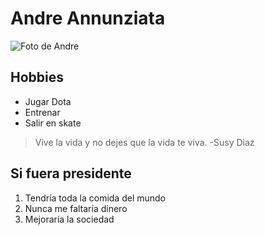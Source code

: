 # Andre Annunziata

![Foto de Andre](https://www.google.com/url?sa=i&source=images&cd=&cad=rja&uact=8&ved=2ahUKEwi-97OP8K_lAhWyzlkKHaZzCNEQjhx6BAgBEAI&url=https%3A%2F%2Fwww.glamour.mx%2Fcelebrities%2Fgossip%2Farticulos%2Fzac-efron-mujeres-con-las-que-ha-salido%2F13874&psig=AOvVaw2R5WHWWDLxoP1_7rmCHezl&ust=1571834006670173 "Foto de Andre")

## Hobbies

* Jugar Dota
* Entrenar
* Salir en skate
> Vive la vida y no dejes que la vida te viva. -Susy Diaz 

## Si fuera presidente

1. Tendría toda la comida del mundo
2. Nunca me faltaría dinero
3. Mejoraría la sociedad